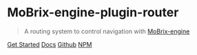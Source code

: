 # MoBrix-engine-plugin-router

> A routing system to control navigation with [MoBrix-engine](https://github.com/CianciarusoCataldo/mobrix-engine)

[Get Started](#getting-started)
[Docs](#main)
[Github](https://github.com/cianciarusocataldo/mobrix-engine-plugin-router)
[NPM](https://www.npmjs.com/package/mobrix-engine-plugin-router)
